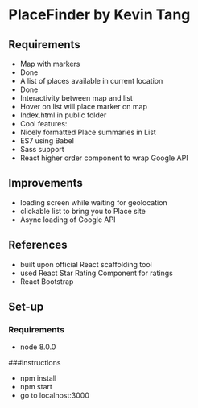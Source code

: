 # PlaceFinder by Kevin Tang
## Requirements
- Map with markers
 - Done
- A list of places available in current location
 - Done
- Interactivity between map and list
 - Hover on list will place marker on map
- Index.html in public folder
- Cool features:
 - Nicely formatted Place summaries in List
 - ES7 using Babel
 - Sass support
 - React higher order component to wrap Google API

## Improvements
- loading screen while waiting for geolocation
- clickable list to bring you to Place site
- Async loading of Google API

## References
- built upon official React scaffolding tool
- used React Star Rating Component for ratings
- React Bootstrap

## Set-up
### Requirements
- node 8.0.0

###instructions
- npm install
- npm start
- go to localhost:3000
